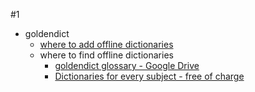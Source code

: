 #1
- goldendict
	- [where to add offline dictionaries](https://youtu.be/6-RXlGOGyHg?si=ruiCEdsigLuNsLdB)
	- where to find offline dictionaries
		- [goldendict glossary - Google Drive](https://drive.google.com/drive/folders/0BzrQwK2v03aKWjlsQ3NsaWJKalU?resourcekey=0-DtgqOJiVFSDI231ugoQgiQ)
		- [Dictionaries for every subject - free of charge](https://web.archive.org/web/20191219055153/https://www.babylon-software.com/free-dictionaries/)